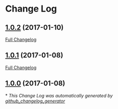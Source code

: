# Change Log

## [1.0.2](https://github.com/iCaspar/ic-analytics/tree/1.0.2) (2017-01-10)
[Full Changelog](https://github.com/iCaspar/ic-analytics/compare/1.0.1...1.0.2)

## [1.0.1](https://github.com/iCaspar/ic-analytics/tree/1.0.1) (2017-01-08)
[Full Changelog](https://github.com/iCaspar/ic-analytics/compare/1.0.0...1.0.1)

## [1.0.0](https://github.com/iCaspar/ic-analytics/tree/1.0.0) (2017-01-08)


\* *This Change Log was automatically generated by [github_changelog_generator](https://github.com/skywinder/Github-Changelog-Generator)*